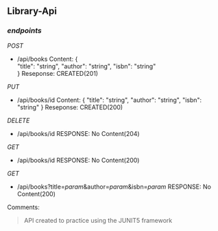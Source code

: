 ## Library-Api

### *endpoints*

*POST*
* /api/books
 		 Content: {<br>
		 	"title": "string",
			"author": "string",
			"isbn": "string"<br>
		 }
		 Reseponse: CREATED(201)

*PUT*
* /api/books/id
 		 Content: {
		 	"title": "string",
			"author": "string",
			"isbn": "string"
		 }
		 Reseponse: CREATED(200)

*DELETE*
* /api/books/id
		RESPONSE: No Content(204)

*GET*
* /api/books/id
		RESPONSE: No Content(200)

*GET*
* /api/books?title=*param*&author=*param*&isbn=*param*
		RESPONSE: No Content(200)

Comments:
> API created to practice using the JUNIT5 framework
